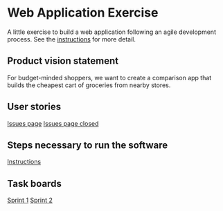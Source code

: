 # Web Application Exercise

A little exercise to build a web application following an agile development process. See the [instructions](instructions.md) for more detail.

## Product vision statement

For budget-minded shoppers, we want to create a comparison app that builds the cheapest cart of groceries from nearby stores.

## User stories

[Issues page](https://github.com/swe-students-fall2025/2-web-app-epicer-team/issues)
[Issues page closed](https://github.com/swe-students-fall2025/2-web-app-epicer-team/issues?q=is%3Aissue%20state%3Aclosed&page=1)

## Steps necessary to run the software

[Instructions](https://github.com/swe-students-fall2025/2-web-app-epicer-team/blob/main/development_setup.md)

## Task boards
[Sprint 1](https://github.com/orgs/swe-students-fall2025/projects/15)
[Sprint 2](https://github.com/orgs/swe-students-fall2025/projects/67)
